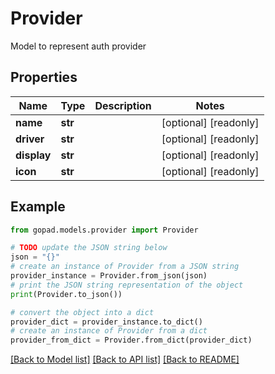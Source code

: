 # Provider

Model to represent auth provider

## Properties

Name | Type | Description | Notes
------------ | ------------- | ------------- | -------------
**name** | **str** |  | [optional] [readonly] 
**driver** | **str** |  | [optional] [readonly] 
**display** | **str** |  | [optional] [readonly] 
**icon** | **str** |  | [optional] [readonly] 

## Example

```python
from gopad.models.provider import Provider

# TODO update the JSON string below
json = "{}"
# create an instance of Provider from a JSON string
provider_instance = Provider.from_json(json)
# print the JSON string representation of the object
print(Provider.to_json())

# convert the object into a dict
provider_dict = provider_instance.to_dict()
# create an instance of Provider from a dict
provider_from_dict = Provider.from_dict(provider_dict)
```
[[Back to Model list]](../README.md#documentation-for-models) [[Back to API list]](../README.md#documentation-for-api-endpoints) [[Back to README]](../README.md)


